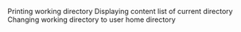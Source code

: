 Printing working directory
Displaying content list of current directory
Changing working directory to user home directory
